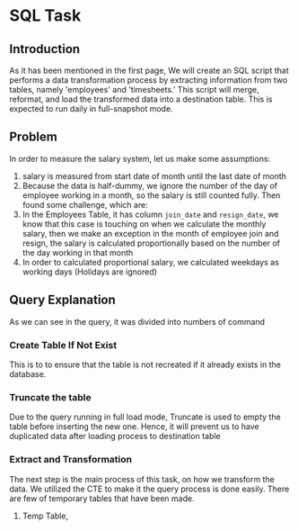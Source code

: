 # SQL Task

## Introduction
As it has been mentioned in the first page, We will create an SQL script that performs a data transformation process by extracting information from two tables, namely 'employees' and 'timesheets.' This script will merge, reformat, and load the transformed data into a destination table. This is expected to run daily in full-snapshot mode.

## Problem
In order to measure the salary system, let us make some assumptions:
1. salary is measured from start date of month until the last date of month
2. Because the data is half-dummy, we ignore the number of the day of employee working in a month, so the salary is still counted fully.
Then found some challenge, which are:
1. In the Employees Table, it has column `join_date` and  `resign_date`, we know that this case is touching on when we calculate the monthly salary, then we make an exception in the month of employee join and resign, the salary is calculated proportionally based on the number of the day working in that month
2. In order to calculated proportional salary, we calculated weekdays as working days (Holidays are ignored)

## Query Explanation
As we can see in the query, it was divided into numbers of command

### Create Table If Not Exist
This is to to ensure that the table is not recreated if it already exists in the database.

### Truncate the table
Due to the query running in full load mode, Truncate is used to empty the table before inserting the new one. Hence, it will prevent us to have duplicated data after loading process to destination table

### Extract and Transformation
The next step is the main process of this task, on how we transform the data. We utilized the CTE to make it the query process is done easily. There are few of temporary tables that have been made.

1. Temp Table,

